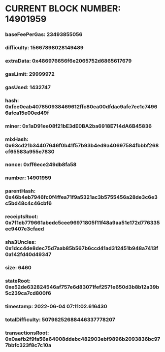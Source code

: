 # CURRENT BLOCK NUMBER: 14901959

### baseFeePerGas: 23493855056
### difficulty: 15667898028149489
### extraData: 0x486976656f6e2065752d6865617679
### gasLimit: 29999972
### gasUsed: 1432747
### hash: 0xfee0eab407850938469612ffc80ea00dfdac9afe7ee1c74966afca15e00ed49f
### miner: 0x1aD91ee08f21bE3dE0BA2ba6918E714dA6B45836
### mixHash: 0x63cd21b34407646f0b41f57b93b4ed9a40697584fbbbf268cf65583a955e7830
### nonce: 0xff6ece249db8fa58
### number: 14901959
### parentHash: 0x46b4eb7946fc0f4ffea71f9a5321ac3b5755456a28de3c6e3c5bd48c4c46cbf6
### receiptsRoot: 0x7f1eb779661abedc5cee96971805f11f48a9aa51e172d776335ec9407e3cfaed
### sha3Uncles: 0x1dcc4de8dec75d7aab85b567b6ccd41ad312451b948a7413f0a142fd40d49347
### size: 6460
### stateRoot: 0xe52de632824546af757e6d83071fef2571e650d3b8b12a39b5c239ca7cd800f6
### timestamp: 2022-06-04 07:11:02.616430
### totalDifficulty: 50796252688446337778207
### transactionsRoot: 0x0aefb2f9fa56a64008ddebc482903ebf9896b2093836bc977bbfc323f8c7c10a
